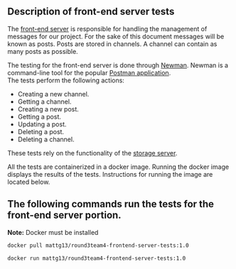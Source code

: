 ## Description of front-end server tests
The [front-end server](https://github.com/ldev-r3-t4/frontend-server) is responsible for handling the management of messages for our project.
For the sake of this document messages will be known as posts. Posts are stored in channels. A channel can contain as many posts as possible.

The testing for the front-end server is done through [Newman](https://github.com/postmanlabs/newman). Newman is a command-line tool for the popular [Postman application](https://www.getpostman.com/).  
The tests perform the following actions:
- Creating a new channel.
- Getting a channel.
- Creating a new post.
- Getting a post.
- Updating a post.
- Deleting a post.
- Deleting a channel.

These tests rely on the functionality of the [storage server](http://ec2-54-69-164-246.us-west-2.compute.amazonaws.com:8000/v1/ui/#/primary/).

All the tests are containerized in a docker image.
Running the docker image displays the results of the tests.
Instructions for running the image are located below.
## The following commands run the tests for the front-end server portion.
**Note:** Docker must be installed

```sh
docker pull mattg13/round3team4-frontend-server-tests:1.0
```
```sh
docker run mattg13/round3team4-frontend-server-tests:1.0
```  
